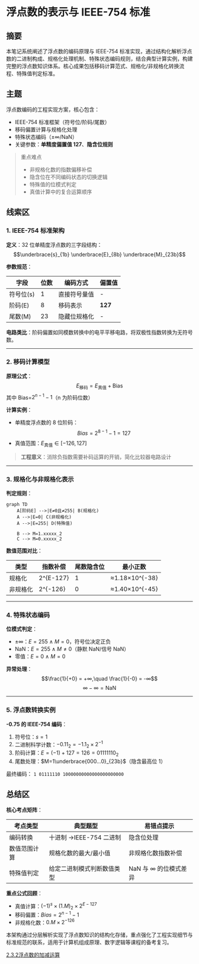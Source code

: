 # 浮点数的表示与 IEEE-754 标准

## 摘要

本笔记系统阐述了浮点数的编码原理与 IEEE-754 标准实现，通过结构化解析浮点数的二进制构成、规格化处理机制、特殊状态编码规则，结合典型计算实例，构建完整的浮点数知识体系。核心成果包括移码计算范式、规格化/非规格化转换流程、特殊值判定标准。

## 主题

浮点数编码的工程实现方案，核心包含：

- IEEE-754 标准框架（符号位/阶码/尾数）
- 移码偏置计算与规格化处理
- 特殊状态编码（±∞/NaN）
- 关键参数：**单精度偏置值 127**、**隐含位规则**

> 重点难点
>
> - 非规格化数的指数偏移补偿
> - 隐含位在不同编码状态的切换逻辑
> - 特殊值的位模式判定
> - 真值计算中的复合运算顺序

## 线索区

### 1. IEEE-754 标准架构

**定义**：32 位单精度浮点数的三字段结构：
$$\underbrace{s}_{1b} \underbrace{E}_{8b} \underbrace{M}_{23b}$$

**参数规范**：

| 字段 | 位数 | 编码方式 | 偏置值 |
|------|------|---------------|--------|
| 符号位(s) | 1 | 直接符号量值 | - |
| 阶码(E) | 8 | 移码表示 | **127** |
| 尾数(M) | 23 | 隐藏位规格化 | - |

**电路类比**：阶码偏置如同模数转换中的电平平移电路，将双极性指数转换为无符号数。

---

### 2. 移码计算模型

**原理公式**：
$$E_{\text{移码}} = E_{\text{真值}} + \text{Bias}$$
其中 Bias=$2^{n-1}-1$（n 为阶码位数）

**计算实例**：

- 单精度浮点数的 8 位阶码：
  $$Bias = 2^{8-1} - 1 = 127$$
- 真值范围：$E_{\text{真值}} \in [-126, 127]$

> **工程意义**：消除负指数需要补码运算的开销，简化比较器电路设计

---

### 3. 规格化与非规格化表示

**判定规则**：

```mermaid
graph TD
    A[阶码E] -->|E≠0且≠255| B(规格化)
    A -->|E=0| C(非规格化)
    A -->|E=255| D(特殊值)

    B --> M=1.xxxxx_2
    C --> M=0.xxxxx_2
```

**数值范围对比**：

| 类型 | 指数补偿 | 尾数隐含位 | 最小正数 |
|-------------|----------|------------|-----------------|
| 规格化 | 2^{E-127} | 1 | ≈1.18×10^{-38} |
| 非规格化 | 2^{-126} | 0 | ≈1.40×10^{-45} |

---

### 4. 特殊状态编码

**位模式判定**：

- ±∞：$E=255$ ∧ $M=0$，符号位决定正负
- NaN：$E=255$ ∧ $M≠0$（静默 NaN/信号 NaN）
- 零值：$E=0$ ∧ $M=0$

**异常处理**：
$$\frac{1}{+0} = +∞,\quad \frac{1}{-0} = -∞$$
$$∞ - ∞ = \text{NaN}$$

---

### 5. 浮点数转换实例

**-0.75 的 IEEE-754 编码**：

1. 符号位：$s=1$
2. 二进制科学计数：$-0.11_2 = -1.1_2 × 2^{-1}$
3. 阶码计算：$E = (-1) + 127 = 126 = 01111110_2$
4. 尾数处理：$M=1\underbrace{000...0}_{23b}$（隐含最高位 1）

最终编码：
`1 01111110 10000000000000000000000`

## 总结区

**核心考点矩阵**：

| 考点类型 | 典型题型 | 易错点提示 |
|-----------------|-----------------------------------|---------------------------|
| 编码转换 | 十进制 →IEEE-754 二进制 | 隐含位处理 |
| 数值范围计算 | 规格化数的最大/最小值 | 非规格化数指数补偿 |
| 特殊值判定 | 给定二进制模式判断数值类型 | NaN 与 ∞ 的位模式差异 |

**重点公式回顾**：

- 真值计算：$(-1)^s × (1.M)_2 × 2^{E-127}$
- 移码偏置：$Bias = 2^{n-1}-1$
- 非规格化数：$0.M × 2^{-126}$

本架构通过分层解析实现了浮点数知识的结构化存储，重点强化了工程实现细节与标准规范的联系，适用于计算机组成原理、数字逻辑等课程的备考复习。


[2.3.2浮点数的加减运算](2.3.2浮点数的加减运算.md)
